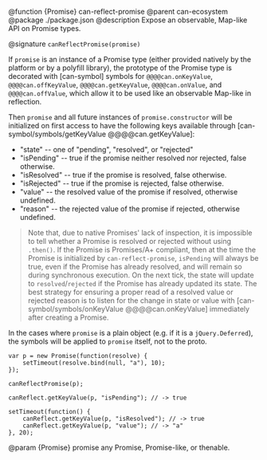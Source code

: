 @function {Promise} can-reflect-promise
@parent can-ecosystem
@package ./package.json
@description Expose an observable, Map-like API on Promise types.

@signature `canReflectPromise(promise)`

If `promise` is an instance of a Promise type (either provided natively by the platform or by a polyfill library), the prototype
of the Promise type is decorated with [can-symbol] symbols for `@@@@can.onKeyValue`, `@@@@can.offKeyValue`,
`@@@@can.getKeyValue`, `@@@@can.onValue`, and `@@@@can.offValue`, which allow it to be used like an observable Map-like in 
reflection.

Then `promise` and all future instances of `promise.constructor` will be initialized on first access to have the following keys
available through [can-symbol/symbols/getKeyValue @@@@can.getKeyValue]:

* "state" -- one of "pending", "resolved", or "rejected"
* "isPending" -- true if the promise neither resolved nor rejected, false otherwise.
* "isResolved" -- true if the promise is resolved, false otherwise.
* "isRejected" -- true if the promise is rejected, false otherwise.
* "value" -- the resolved value of the promise if resolved, otherwise undefined.
* "reason" -- the rejected value of the promise if rejected, otherwise undefined.

> Note that, due to native Promises' lack of inspection, it is impossible to tell whether a Promise is resolved or rejected 
without using `.then()`. If the Promise is Promises/A+ compliant, then at the time the Promise is initialized by 
`can-reflect-promise`, `isPending` will always be true, even if 
the Promise has already resolved, and will remain so during synchronous execution.  On the next tick, the state will update to 
`resolved`/`rejected` if the Promise has already updated its state.  The best strategy for ensuring a proper read of a resolved
value or rejected reason is to listen for the change in state or 
value with [can-symbol/symbols/onKeyValue @@@@can.onKeyValue] immediately after creating a Promise.

In the cases where `promise` is a plain object (e.g. if it is a `jQuery.Deferred`), the symbols will be applied to `promise`
itself, not to the proto.

```
var p = new Promise(function(resolve) {
	setTimeout(resolve.bind(null, "a"), 10);
});

canReflectPromise(p);

canReflect.getKeyValue(p, "isPending"); // -> true

setTimeout(function() {
	canReflect.getKeyValue(p, "isResolved"); // -> true
	canReflect.getKeyValue(p, "value"); // -> "a"
}, 20);
```

@param {Promise} promise any Promise, Promise-like, or thenable.
